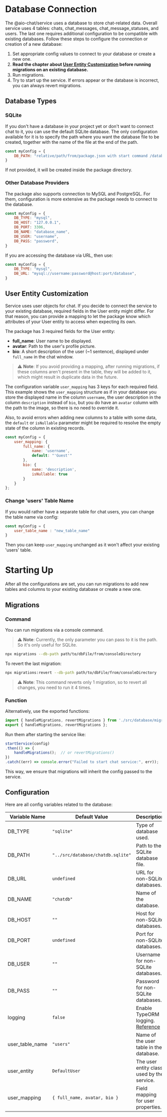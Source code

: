 # Database Connection

The @aio-chat/service uses a database to store chat-related data. Overall service uses 4 tables: chats, chat_messages, chat_message_statuses, and users. The last one requires additional configuration to be compatible with existing databases. Follow these steps to configure the connection or creation of a new database:

1. Set appropriate config values to connect to your database or create a new one.
2. **Read the chapter about [User Entity Customization](#user-entity-customization) before running migrations on an existing database.**
3. Run migrations.
4. Try to start up the service. If errors appear or the database is incorrect, you can always revert migrations.

## Database Types

### SQLite

If you don't have a database in your project yet or don't want to connect chat to it, you can use the default SQLite database.
The only configuration available for it is to specify the path where you want the database file to be created, together with the name of the file at the end of the path.

```javascript
const myConfig = {
    DB_PATH: "relative/path/from/package.json with start command /databaseName.sqlite",
}
```
If not provided, it will be created inside the package directory.

### Other Database Providers

The package also supports connection to MySQL and PostgreSQL.
For them, configuration is more extensive as the package needs to connect to the database.

```javascript
const myConfig = {
    DB_TYPE: "mysql",
    DB_HOST: "127.0.0.1",
    DB_PORT: 3306,
    DB_NAME: "database_name",
    DB_USER: "username",
    DB_PASS: "password",
}
```

If you are accessing the database via URL, then use:

```javascript
const myConfig = {
    DB_TYPE: "mysql",
    DB_URL: "mysql://username:password@host:port/database",
}
```

## User Entity Customization

Service uses user objects for chat. If you decide to connect the service to your existing database, required fields in the User entity might differ. For that reason, you can provide a mapping to let the package know which attributes of your User entity to access when expecting its own.

The package has 3 required fields for the User entity:
- **full_name**: User name to be displayed.
- **avatar**: Path to the user's profile picture.
- **bio**: A short description of the user (~1 sentence), displayed under `full_name` in the chat window.

> ⚠️ **Note**: If you avoid providing a mapping, after running migrations, if these columns aren't present in the table, they will be added to it, which might result in duplicate data in the future.

The configuration variable `user_mapping` has 3 keys for each required field. This example shows the `user_mapping` structure as if in your database you store the displayed name in the column `username`, the user description in the column `description` instead of `bio`, but you do have an `avatar` column with the path to the image, so there is no need to override it.

Also, to avoid errors when adding new columns to a table with some data, the `default` or `isNullable` parameter might be required to resolve the empty state of the column in existing records.

```javascript
const myConfig = {
    user_mapping: {
        full_name: { 
            name: 'username', 
            default: "'Guest'" 
        },
        bio: { 
            name: 'description', 
            isNullable: true 
        }
    }
};
```

### Change 'users' Table Name

If you would rather have a separate table for chat users, you can change the table name via config:

```javascript
const myConfig = {
    user_table_name : "new_table_name"
}
```

Then you can keep `user_mapping` unchanged as it won't affect your existing 'users' table.

# Starting Up

After all the configurations are set, you can run migrations to add new tables and columns to your existing database or create a new one.

## Migrations

### Command

You can run migrations via a console command.

> ⚠️ **Note**: Currently, the only parameter you can pass to it is the path. So it's only useful for SQLite.

```bash
npx migrations --db-path path/to/dbFile/from/consoleDirectory
```

To revert the last migration:

```bash
npx migrations:revert --db-path path/to/dbFile/from/consoleDirectory
```
> ⚠️ **Note**: This command reverts only 1 migration, so to revert all changes, you need to run it 4 times.

### Function

Alternatively, use the exported functions:

```javascript
import { handleMigrations, revertMigrations } from './src/database/migrationUtils';
export { handleMigrations, revertMigrations };
```

Run them after starting the service like:

```javascript
startService(config)
.then(() => {
    handleMigrations();  // or revertMigrations()
})
.catch((err) => console.error("Failed to start chat service:", err));
```

This way, we ensure that migrations will inherit the config passed to the service.

## Configuration

Here are all config variables related to the database:

| Variable Name        | Default Value                  | Description                                      |
|----------------------|--------------------------------|--------------------------------------------------|
| DB_TYPE              | `"sqlite"`                   | Type of database used.                          |
| DB_PATH              | `"../src/database/chatdb.sqlite"` | Path to the SQLite database file.               |
| DB_URL               | `undefined`                   | URL for non-SQLite databases.                   |
| DB_NAME              | `"chatdb"`                   | Name of the database.                           |
| DB_HOST              | `""`                         | Host for non-SQLite databases.                  |
| DB_PORT              | `undefined`                   | Port for non-SQLite databases.                  |
| DB_USER              | `""`                         | Username for non-SQLite databases.              |
| DB_PASS              | `""`                         | Password for non-SQLite databases.              |
| logging              | `false`                       | Enable TypeORM logging. [Reference](https://orkhan.gitbook.io/typeorm/docs/logging) |
| user_table_name      | `"users"`                    | Name of the user table in the database.         |
| user_entity          | `DefaultUser`                 | The user entity class used by the service.      |
| user_mapping         | `{ full_name, avatar, bio }`  | Field mapping for user properties.              |
